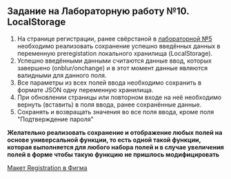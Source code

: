 ## Задание на Лабораторную работу №10. LocalStorage

1. На странице регистрации, ранее свёрстаной в [лабораторной №5](https://github.com/RSTU-Citg-Space/web_lab/blob/frontend/AVB/Lab_5_Forms/Task.md) необходимо реализовать сохранение успешно введённых данных в переменную preregistation локального хранилища (LocalStorage).
2. Успешно введёнными данными считаются данные ввод, которых завершено (onblur/onchange) и в этот момент данные являются валидными для данного поля.
3. Все параметры из всех полей ввода необходимо сохранить в формате JSON одну переменную хранилища.
4. При обновлении страницы или повторном входе на неё необходимо вернуть (вставить) в поля ввода, ранее сохранённые данные.
5. Сохранять и возвращать значения во все поля ввода, кроме поля "Подтверждение пароля"

**Желательно реализовать сохранение и отображение любых полей на основе универсальной функции, то есть одной такой функции, которая выполняется для любого набора полей и в случае увеличения полей в форме чтобы такую функцию не пришлось модифицировать**

[Макет Registration в Фигма](https://www.figma.com/file/v6sazZfEzITN3Fv0t6ozoZ/Blog?node-id=49%3A0&t=Ilvn4fXU0iOYIUFU-1)
